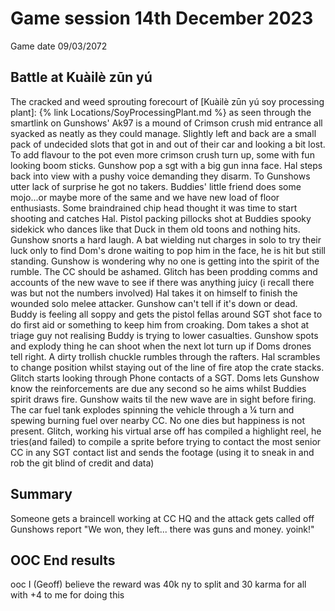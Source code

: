 # Game session 14th December 2023

Game date 09/03/2072

## Battle at Kuàilè zūn yú
The cracked and weed sprouting forecourt of [Kuàilè zūn yú soy processing plant]: {% link Locations/SoyProcessingPlant.md %} as seen through the smartlink on Gunshows' Ak97 is a mound of Crimson crush mid entrance all syacked as neatly as they could manage. Slightly left and back are a small pack of undecided slots that got in and out of their car and looking a bit lost. To add flavour to the pot even more crimson crush turn up, some with fun looking boom sticks. Gunshow pop a sgt with a big gun inna face.
Hal steps back into view with a pushy voice demanding they disarm. To Gunshows utter lack of surprise he got no takers.
Buddies' little friend does some mojo...or maybe more of the same and we have new load of floor enthusiasts.
Some braindrained chip head thought it was time to start shooting and catches Hal. Pistol packing pillocks shot at Buddies spooky sidekick who dances like that Duck in them old toons and nothing hits. Gunshow snorts a hard laugh. A bat wielding nut charges in solo to try their luck only to find Dom's drone waiting to pop him in the face, he is hit but still standing.
Gunshow is wondering why no one is getting into the spirit of the rumble. The CC should be ashamed.
Glitch has been prodding comms and accounts of the new wave to see if there was anything juicy (i recall there was but not the numbers involved) 
Hal takes it on himself to finish the wounded solo melee attacker. Gunshow can't tell if it's down or dead.
Buddy is feeling all soppy and gets the pistol fellas around SGT shot face to do first aid or something to keep him from croaking. Dom takes a shot at triage guy not realising Buddy is trying to lower casualties.
Gunshow spots and explody thing he can shoot when the next lot turn up if Doms drones tell right. A dirty trollish chuckle rumbles through the rafters.
Hal scrambles to change position whilst staying out of the line of fire atop the crate stacks.
Glitch starts looking through Phone contacts of a SGT.
Doms lets Gunshow know the reinforcements are due any second so he aims whilst Buddies spirit draws fire. 
Gunshow waits til the new wave are in sight before firing. The car fuel tank explodes spinning the vehicle through a ¼ turn and spewing burning fuel over nearby CC. No one dies but happiness is not present.
Glitch, working his virtual arse off has compiled a highlight reel, he tries(and failed) to compile a sprite before trying to contact the most senior CC in any SGT contact list and sends the footage (using it to sneak in and rob the git blind of credit and data)

## Summary
Someone gets a braincell working at CC HQ and the attack gets called off
Gunshows report "We won, they left... there was guns and money. yoink!"

## OOC End results
ooc I (Geoff) believe the reward was 40k ny to split and 30 karma for all with +4 to me for doing this
